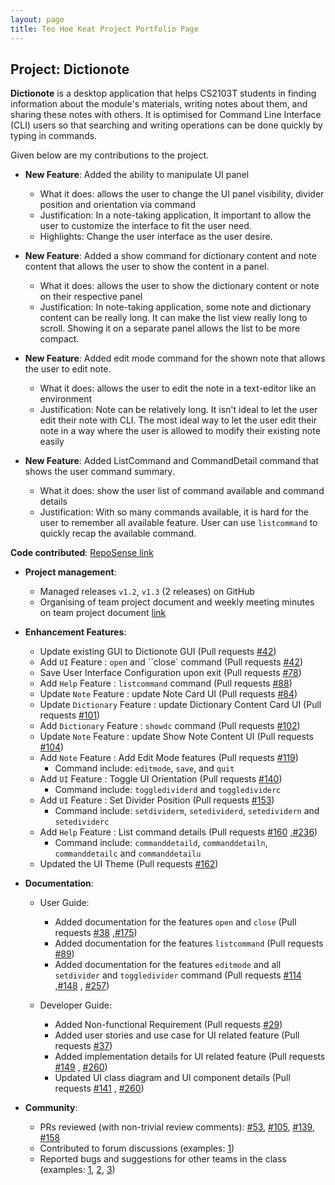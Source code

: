 ```yaml
---
layout: page
title: Teo Hoe Keat Project Portfolio Page
---
```


## Project: Dictionote


**Dictionote** is a desktop application that helps CS2103T students in finding information about the module's materials, writing notes about them, and sharing these notes with others. It is optimised for Command Line Interface (CLI) users so that searching and writing operations can be done quickly by typing in commands.

Given below are my contributions to the project.

* **New Feature**: Added the ability to manipulate UI panel
  * What it does: allows the user to change the UI panel visibility, divider position and orientation via command
  * Justification: In a note-taking application, It important to allow the user to customize the interface to fit the user need.
  * Highlights: Change the user interface as the user desire.

* **New Feature**: Added a show command for dictionary content and note content that allows the user to show the content in a panel.

  * What it does: allows the user to show the dictionary content or note on their respective panel
  * Justification: In note-taking application, some note and dictionary content can be really long.
    It can make the list view really long to scroll. Showing it on a separate panel allows the list to be more compact.

* **New Feature**: Added edit mode command for the shown note that allows the user to edit note.

  * What it does: allows the user to edit the note in a text-editor like an environment
  * Justification: Note can be relatively long. It isn't ideal to let the user edit their note with CLI.
    The most ideal way to let the user edit their note in a way where the user is allowed to modify their existing note easily

* **New Feature**: Added ListCommand and CommandDetail command that shows the user command summary.
  * What it does: show the user list of command available and command details
  * Justification: With so many commands available, it is hard for the user to remember all available feature. User can use `listcommand` to quickly recap the available command.

**Code contributed**: [RepoSense link](https://nus-cs2103-ay2021s2.github.io/tp-dashboard/?search=w13&sort=groupTitle&sortWithin=title&since=2021-02-19&timeframe=commit&mergegroup=&groupSelect=groupByRepos&breakdown=false&tabOpen=true&tabType=authorship&tabAuthor=TeoHoeKeat&tabRepo=AY2021S2-CS2103T-W13-1%2Ftp%5Bmaster%5D&authorshipIsMergeGroup=false&authorshipFileTypes=docs~functional-code~test-code~other&authorshipIsBinaryFileTypeChecked=false)

* **Project management**:
  * Managed releases `v1.2`, `v1.3` (2 releases) on GitHub
  * Organising of team project document and weekly meeting minutes on team project document [link](https://docs.google.com/document/d/1sCGYPCkC0vt98Ym-6Cq818hXfvr8K53MCU5_UjriTyI/edit)

* **Enhancement Features**:
  * Update existing GUI to Dictionote GUI
    (Pull requests [\#42](https://github.com/AY2021S2-CS2103T-W13-1/tp/pull/45))
  * Add `UI` Feature : `open` and ``close` command
    (Pull requests [\#42](https://github.com/AY2021S2-CS2103T-W13-1/tp/pull/45))
  * Save User Interface Configuration upon exit
    (Pull requests [\#78](https://github.com/AY2021S2-CS2103T-W13-1/tp/pull/78))
  * Add `Help` Feature : `listcommand` command
    (Pull requests [\#88](https://github.com/AY2021S2-CS2103T-W13-1/tp/pull/88))
  * Update `Note` Feature : update Note Card UI
    (Pull requests [\#84](https://github.com/AY2021S2-CS2103T-W13-1/tp/pull/84))
  * Update `Dictionary` Feature : update Dictionary Content Card UI
    (Pull requests [\#101](https://github.com/AY2021S2-CS2103T-W13-1/tp/pull/101))
  * Add `Dictionary` Feature : `showdc` command
    (Pull requests [\#102](https://github.com/AY2021S2-CS2103T-W13-1/tp/pull/102))
  * Update `Note` Feature : update Show Note Content UI
    (Pull requests [\#104](https://github.com/AY2021S2-CS2103T-W13-1/tp/pull/104))
  * Add `Note` Feature : Add Edit Mode features (Pull requests [\#119](https://github.com/AY2021S2-CS2103T-W13-1/tp/pull/119))
    * Command include: `editmode`, `save`, and `quit`
  * Add `UI` Feature : Toggle UI Orientation (Pull requests [\#140](https://github.com/AY2021S2-CS2103T-W13-1/tp/pull/140))
    * Command include: `toggledividerd` and `toggledividerc`
  * Add `UI` Feature : Set Divider Position (Pull requests [\#153](https://github.com/AY2021S2-CS2103T-W13-1/tp/pull/153))
    * Command include: `setdividerm`, `setedividerd`, `setedividern` and `setedividerc`
  * Add `Help` Feature : List command details
    (Pull requests [\#160](https://github.com/AY2021S2-CS2103T-W13-1/tp/pull/160)
    ,[\#236](https://github.com/AY2021S2-CS2103T-W13-1/tp/pull/236))
    * Command include: `commanddetaild`, `commanddetailn`, `commanddetailc` and `commanddetailu`
  * Updated the UI Theme
    (Pull requests [\#162](https://github.com/AY2021S2-CS2103T-W13-1/tp/pull/162))

* **Documentation**:
  * User Guide:
    * Added documentation for the features `open` and `close`
      (Pull requests [\#38](https://github.com/AY2021S2-CS2103T-W13-1/tp/pull/38)
      ,[\#175](https://github.com/AY2021S2-CS2103T-W13-1/tp/pull/175))
    * Added documentation for the features `listcommand`
      (Pull requests [\#89](https://github.com/AY2021S2-CS2103T-W13-1/tp/pull/89))
    * Added documentation for the features `editmode` and all `setdivider` and `toggledivider` command
      (Pull requests [\#114](https://github.com/AY2021S2-CS2103T-W13-1/tp/pull/114)
      ,[\#148](https://github.com/AY2021S2-CS2103T-W13-1/tp/pull/148)
      , [\#257](https://github.com/AY2021S2-CS2103T-W13-1/tp/pull/257))

  * Developer Guide:
    * Added Non-functional Requirement
      (Pull requests [\#29](https://github.com/AY2021S2-CS2103T-W13-1/tp/pull/29))
    * Added user stories and use case for UI related feature
      (Pull requests [\#37](https://github.com/AY2021S2-CS2103T-W13-1/tp/pull/37))
    * Added implementation details for UI related feature
      (Pull requests [\#149](https://github.com/AY2021S2-CS2103T-W13-1/tp/pull/149)
      , [\#260](https://github.com/AY2021S2-CS2103T-W13-1/tp/pull/260))
    * Updated UI class diagram and UI component details
      (Pull requests [\#141](https://github.com/AY2021S2-CS2103T-W13-1/tp/pull/141)
      , [\#260](https://github.com/AY2021S2-CS2103T-W13-1/tp/pull/260))

* **Community**:
  * PRs reviewed (with non-trivial review comments): 
    [\#53](https://github.com/AY2021S2-CS2103T-W13-1/tp/pull/53),
    [\#105](https://github.com/AY2021S2-CS2103T-W13-1/tp/pull/105#discussion_r595257515),
    [\#139](https://github.com/AY2021S2-CS2103T-W13-1/tp/pull/139#discussion_r602392869), 
    [\#158](https://github.com/AY2021S2-CS2103T-W13-1/tp/pull/158#discussion_r602886244)
  * Contributed to forum discussions (examples: [1](https://github.com/nus-cs2103-AY2021S2/forum/issues/195))
  * Reported bugs and suggestions for other teams in the class (examples:
    [1](https://github.com/AY2021S2-CS2103-W16-1/tp/issues/263),
    [2](https://github.com/AY2021S2-CS2103-W16-1/tp/issues/267),
    [3](https://github.com/AY2021S2-CS2103-W16-1/tp/issues/264))
